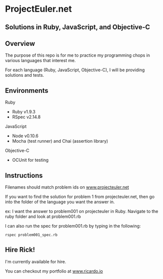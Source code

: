 # ProjectEuler.net
## Solutions in Ruby, JavaScript, and Objective-C

## Overview
The purpose of this repo is for me to practice my programming chops in various languages that interest me.  

For each language (Ruby, JavaScript, Objective-C), I will be providing solutions and tests.  

## Environments
Ruby
- Ruby v1.9.3
- RSpec v2.14.8  

JavaScript
- Node v0.10.6
- Mocha (test runner) and Chai (assertion library)

Objective-C
- OCUnit for testing

## Instructions
Filenames should match problem ids on www.projecteuler.net  

If you want to find the solution for problem 1 from projecteuler.net, then go
into the folder of the language you want the answer in.  

ex: I want the answer to problem001 on projecteuler in Ruby.
Navigate to the ruby folder and look at problem001.rb  

I can also run the spec for problem001.rb by typing in the following:

```
rspec problem001_spec.rb
```

## Hire Rick!
I'm currently available for hire.

You can checkout my portfolio at www.ricardo.io
